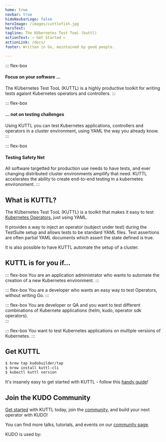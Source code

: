 ```yaml
---
home: true
navbar: true
hideNavbarLogo: false
heroImage: /images/cuttlefish.jpg
heroText:
tagline: The KUbernetes Test TooL (kuttl)
actionText: ⇝ Get Started ⇜
actionLink: /docs/
footer: Written in Go, maintained by good people.

---
```


<div class="flex-container">

::: flex-box
<h4>Focus on your software …</h4>
The KUbernetes Test TooL (KUTTL) is a highly productive toolkit for writing tests agaisnt Kubernetes operators and controllers.
:::

::: flex-box
<h4>… not on testing challenges</h4>
Using KUTTL you can test Kubernetes applications, controllers and operators in a cluster environment, using YAML the way you already know.
:::

::: flex-box
<h4>Testing Safety Net</h4>
All software targetted for production use needs to have tests, and ever changing distributed cluster environments ampilify that need.  KUTTL accelerates the ability to create end-to-end testing in a kubernetes environoment.
:::

</div>


## What is KUTTL?

The KUbernetes Test TooL (KUTTL) is a toolkit that makes it easy to test [Kubernetes Operators](https://kudo.dev/#what-are-operators), just using YAML.

It provides a way to inject an operator (subject under test) during the TestSuite setup and allows tests to be standard YAML files.  Test assertions are often partial YAML documents which assert the state defined is true.

It is also possible to have KUTTL automate the setup of a cluster.


## KUTTL is for you if...

<div class="flex-container">

::: flex-box
You are an application administrator who wants to automate the creation of a new Kubernetes environment.
:::

::: flex-box
You are a developer who wants an easy way to test Operators, without writing Go.
:::

::: flex-box
You are developer or QA and you want to test different combinations of Kubernete applications (helm, kudo, operator sdk operators).  
:::

::: flex-box
You want to test Kubernetes applications on multiple versions of Kubernetes.
:::

</div>

## Get KUTTL

```bash
$ brew tap kudobuilder/tap
$ brew install kuttl-cli
$ kubectl kuttl version
```

It's insanely easy to get started with KUTTL - follow this [handy guide](/docs/)!


## Join the KUDO Community

[Get started](docs/README.md) with KUTTL today, join the [community](https://kudo.dev/community/), and build your next operator with KUDO!

You can find more talks, tutorials, and events on our [community page](https://kudo.dev/community/#community-content).

KUDO is used by:

<div class="flex-container">

<Logo alt="MayaData" img="/images/logos/mayadata.jpg" url="https://mayadata.io/" />

<Logo alt="ArangoDB" img="/images/logos/arangodb.png" url="https://arangodb.com/" />

<Logo alt="D2iQ" img="/images/logos/d2iq.png" url="https://d2iq.com/" />

</div>
